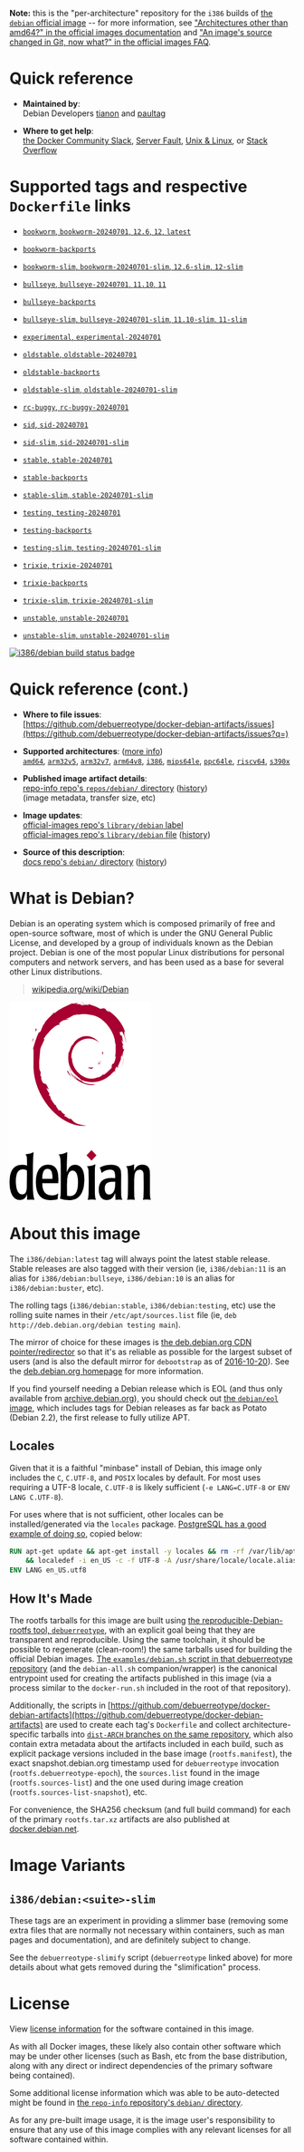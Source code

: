 <!--

********************************************************************************

WARNING:

    DO NOT EDIT "debian/README.md"

    IT IS AUTO-GENERATED

    (from the other files in "debian/" combined with a set of templates)

********************************************************************************

-->

**Note:** this is the "per-architecture" repository for the `i386` builds of [the `debian` official image](https://hub.docker.com/_/debian) -- for more information, see ["Architectures other than amd64?" in the official images documentation](https://github.com/docker-library/official-images#architectures-other-than-amd64) and ["An image's source changed in Git, now what?" in the official images FAQ](https://github.com/docker-library/faq#an-images-source-changed-in-git-now-what).

# Quick reference

-	**Maintained by**:  
	Debian Developers [tianon](https://qa.debian.org/developer.php?login=tianon) and [paultag](https://qa.debian.org/developer.php?login=paultag)

-	**Where to get help**:  
	[the Docker Community Slack](https://dockr.ly/comm-slack), [Server Fault](https://serverfault.com/help/on-topic), [Unix & Linux](https://unix.stackexchange.com/help/on-topic), or [Stack Overflow](https://stackoverflow.com/help/on-topic)

# Supported tags and respective `Dockerfile` links

-	[`bookworm`, `bookworm-20240701`, `12.6`, `12`, `latest`](https://github.com/debuerreotype/docker-debian-artifacts/blob/d0ef11958338eb2b7dfac36df459c0b796fb235b/bookworm/Dockerfile)

-	[`bookworm-backports`](https://github.com/debuerreotype/docker-debian-artifacts/blob/d0ef11958338eb2b7dfac36df459c0b796fb235b/bookworm/backports/Dockerfile)

-	[`bookworm-slim`, `bookworm-20240701-slim`, `12.6-slim`, `12-slim`](https://github.com/debuerreotype/docker-debian-artifacts/blob/d0ef11958338eb2b7dfac36df459c0b796fb235b/bookworm/slim/Dockerfile)

-	[`bullseye`, `bullseye-20240701`, `11.10`, `11`](https://github.com/debuerreotype/docker-debian-artifacts/blob/d0ef11958338eb2b7dfac36df459c0b796fb235b/bullseye/Dockerfile)

-	[`bullseye-backports`](https://github.com/debuerreotype/docker-debian-artifacts/blob/d0ef11958338eb2b7dfac36df459c0b796fb235b/bullseye/backports/Dockerfile)

-	[`bullseye-slim`, `bullseye-20240701-slim`, `11.10-slim`, `11-slim`](https://github.com/debuerreotype/docker-debian-artifacts/blob/d0ef11958338eb2b7dfac36df459c0b796fb235b/bullseye/slim/Dockerfile)

-	[`experimental`, `experimental-20240701`](https://github.com/debuerreotype/docker-debian-artifacts/blob/d0ef11958338eb2b7dfac36df459c0b796fb235b/experimental/Dockerfile)

-	[`oldstable`, `oldstable-20240701`](https://github.com/debuerreotype/docker-debian-artifacts/blob/d0ef11958338eb2b7dfac36df459c0b796fb235b/oldstable/Dockerfile)

-	[`oldstable-backports`](https://github.com/debuerreotype/docker-debian-artifacts/blob/d0ef11958338eb2b7dfac36df459c0b796fb235b/oldstable/backports/Dockerfile)

-	[`oldstable-slim`, `oldstable-20240701-slim`](https://github.com/debuerreotype/docker-debian-artifacts/blob/d0ef11958338eb2b7dfac36df459c0b796fb235b/oldstable/slim/Dockerfile)

-	[`rc-buggy`, `rc-buggy-20240701`](https://github.com/debuerreotype/docker-debian-artifacts/blob/d0ef11958338eb2b7dfac36df459c0b796fb235b/rc-buggy/Dockerfile)

-	[`sid`, `sid-20240701`](https://github.com/debuerreotype/docker-debian-artifacts/blob/d0ef11958338eb2b7dfac36df459c0b796fb235b/sid/Dockerfile)

-	[`sid-slim`, `sid-20240701-slim`](https://github.com/debuerreotype/docker-debian-artifacts/blob/d0ef11958338eb2b7dfac36df459c0b796fb235b/sid/slim/Dockerfile)

-	[`stable`, `stable-20240701`](https://github.com/debuerreotype/docker-debian-artifacts/blob/d0ef11958338eb2b7dfac36df459c0b796fb235b/stable/Dockerfile)

-	[`stable-backports`](https://github.com/debuerreotype/docker-debian-artifacts/blob/d0ef11958338eb2b7dfac36df459c0b796fb235b/stable/backports/Dockerfile)

-	[`stable-slim`, `stable-20240701-slim`](https://github.com/debuerreotype/docker-debian-artifacts/blob/d0ef11958338eb2b7dfac36df459c0b796fb235b/stable/slim/Dockerfile)

-	[`testing`, `testing-20240701`](https://github.com/debuerreotype/docker-debian-artifacts/blob/d0ef11958338eb2b7dfac36df459c0b796fb235b/testing/Dockerfile)

-	[`testing-backports`](https://github.com/debuerreotype/docker-debian-artifacts/blob/d0ef11958338eb2b7dfac36df459c0b796fb235b/testing/backports/Dockerfile)

-	[`testing-slim`, `testing-20240701-slim`](https://github.com/debuerreotype/docker-debian-artifacts/blob/d0ef11958338eb2b7dfac36df459c0b796fb235b/testing/slim/Dockerfile)

-	[`trixie`, `trixie-20240701`](https://github.com/debuerreotype/docker-debian-artifacts/blob/d0ef11958338eb2b7dfac36df459c0b796fb235b/trixie/Dockerfile)

-	[`trixie-backports`](https://github.com/debuerreotype/docker-debian-artifacts/blob/d0ef11958338eb2b7dfac36df459c0b796fb235b/trixie/backports/Dockerfile)

-	[`trixie-slim`, `trixie-20240701-slim`](https://github.com/debuerreotype/docker-debian-artifacts/blob/d0ef11958338eb2b7dfac36df459c0b796fb235b/trixie/slim/Dockerfile)

-	[`unstable`, `unstable-20240701`](https://github.com/debuerreotype/docker-debian-artifacts/blob/d0ef11958338eb2b7dfac36df459c0b796fb235b/unstable/Dockerfile)

-	[`unstable-slim`, `unstable-20240701-slim`](https://github.com/debuerreotype/docker-debian-artifacts/blob/d0ef11958338eb2b7dfac36df459c0b796fb235b/unstable/slim/Dockerfile)

[![i386/debian build status badge](https://img.shields.io/jenkins/s/https/doi-janky.infosiftr.net/job/multiarch/job/i386/job/debian.svg?label=i386/debian%20%20build%20job)](https://doi-janky.infosiftr.net/job/multiarch/job/i386/job/debian/)

# Quick reference (cont.)

-	**Where to file issues**:  
	[https://github.com/debuerreotype/docker-debian-artifacts/issues](https://github.com/debuerreotype/docker-debian-artifacts/issues?q=)

-	**Supported architectures**: ([more info](https://github.com/docker-library/official-images#architectures-other-than-amd64))  
	[`amd64`](https://hub.docker.com/r/amd64/debian/), [`arm32v5`](https://hub.docker.com/r/arm32v5/debian/), [`arm32v7`](https://hub.docker.com/r/arm32v7/debian/), [`arm64v8`](https://hub.docker.com/r/arm64v8/debian/), [`i386`](https://hub.docker.com/r/i386/debian/), [`mips64le`](https://hub.docker.com/r/mips64le/debian/), [`ppc64le`](https://hub.docker.com/r/ppc64le/debian/), [`riscv64`](https://hub.docker.com/r/riscv64/debian/), [`s390x`](https://hub.docker.com/r/s390x/debian/)

-	**Published image artifact details**:  
	[repo-info repo's `repos/debian/` directory](https://github.com/docker-library/repo-info/blob/master/repos/debian) ([history](https://github.com/docker-library/repo-info/commits/master/repos/debian))  
	(image metadata, transfer size, etc)

-	**Image updates**:  
	[official-images repo's `library/debian` label](https://github.com/docker-library/official-images/issues?q=label%3Alibrary%2Fdebian)  
	[official-images repo's `library/debian` file](https://github.com/docker-library/official-images/blob/master/library/debian) ([history](https://github.com/docker-library/official-images/commits/master/library/debian))

-	**Source of this description**:  
	[docs repo's `debian/` directory](https://github.com/docker-library/docs/tree/master/debian) ([history](https://github.com/docker-library/docs/commits/master/debian))

# What is Debian?

Debian is an operating system which is composed primarily of free and open-source software, most of which is under the GNU General Public License, and developed by a group of individuals known as the Debian project. Debian is one of the most popular Linux distributions for personal computers and network servers, and has been used as a base for several other Linux distributions.

> [wikipedia.org/wiki/Debian](https://en.wikipedia.org/wiki/Debian)

![logo](https://raw.githubusercontent.com/docker-library/docs/b449be7df57e9ed9086bb5821bfb5d6cdc5d67a4/debian/logo.png)

# About this image

The `i386/debian:latest` tag will always point the latest stable release. Stable releases are also tagged with their version (ie, `i386/debian:11` is an alias for `i386/debian:bullseye`, `i386/debian:10` is an alias for `i386/debian:buster`, etc).

The rolling tags (`i386/debian:stable`, `i386/debian:testing`, etc) use the rolling suite names in their `/etc/apt/sources.list` file (ie, `deb http://deb.debian.org/debian testing main`).

The mirror of choice for these images is [the deb.debian.org CDN pointer/redirector](https://deb.debian.org) so that it's as reliable as possible for the largest subset of users (and is also the default mirror for `debootstrap` as of [2016-10-20](https://anonscm.debian.org/cgit/d-i/debootstrap.git/commit/?id=9e8bc60ad1ccf3a25ce7890526b70059f3e770de)). See the [deb.debian.org homepage](https://deb.debian.org) for more information.

If you find yourself needing a Debian release which is EOL (and thus only available from [archive.debian.org](http://archive.debian.org)), you should check out [the `debian/eol` image](https://hub.docker.com/r/debian/eol/), which includes tags for Debian releases as far back as Potato (Debian 2.2), the first release to fully utilize APT.

## Locales

Given that it is a faithful "minbase" install of Debian, this image only includes the `C`, `C.UTF-8`, and `POSIX` locales by default. For most uses requiring a UTF-8 locale, `C.UTF-8` is likely sufficient (`-e LANG=C.UTF-8` or `ENV LANG C.UTF-8`).

For uses where that is not sufficient, other locales can be installed/generated via the `locales` package. [PostgreSQL has a good example of doing so](https://github.com/docker-library/postgres/blob/69bc540ecfffecce72d49fa7e4a46680350037f9/9.6/Dockerfile#L21-L24), copied below:

```dockerfile
RUN apt-get update && apt-get install -y locales && rm -rf /var/lib/apt/lists/* \
	&& localedef -i en_US -c -f UTF-8 -A /usr/share/locale/locale.alias en_US.UTF-8
ENV LANG en_US.utf8
```

## How It's Made

The rootfs tarballs for this image are built using [the reproducible-Debian-rootfs tool, `debuerreotype`](https://github.com/debuerreotype/debuerreotype), with an explicit goal being that they are transparent and reproducible. Using the same toolchain, it should be possible to regenerate (clean-room!) the same tarballs used for building the official Debian images. [The `examples/debian.sh` script in that debuerreotype repository](https://github.com/debuerreotype/debuerreotype/blob/master/examples/debian.sh) (and the `debian-all.sh` companion/wrapper) is the canonical entrypoint used for creating the artifacts published in this image (via a process similar to the `docker-run.sh` included in the root of that repository).

Additionally, the scripts in [https://github.com/debuerreotype/docker-debian-artifacts](https://github.com/debuerreotype/docker-debian-artifacts) are used to create each tag's `Dockerfile` and collect architecture-specific tarballs into [`dist-ARCH` branches on the same repository](https://github.com/debuerreotype/docker-debian-artifacts/branches), which also contain extra metadata about the artifacts included in each build, such as explicit package versions included in the base image (`rootfs.manifest`), the exact snapshot.debian.org timestamp used for `debuerreotype` invocation (`rootfs.debuerreotype-epoch`), the `sources.list` found in the image (`rootfs.sources-list`) and the one used during image creation (`rootfs.sources-list-snapshot`), etc.

For convenience, the SHA256 checksum (and full build command) for each of the primary `rootfs.tar.xz` artifacts are also published at [docker.debian.net](https://docker.debian.net/).

# Image Variants

## `i386/debian:<suite>-slim`

These tags are an experiment in providing a slimmer base (removing some extra files that are normally not necessary within containers, such as man pages and documentation), and are definitely subject to change.

See the `debuerreotype-slimify` script (`debuerreotype` linked above) for more details about what gets removed during the "slimification" process.

# License

View [license information](https://www.debian.org/social_contract#guidelines) for the software contained in this image.

As with all Docker images, these likely also contain other software which may be under other licenses (such as Bash, etc from the base distribution, along with any direct or indirect dependencies of the primary software being contained).

Some additional license information which was able to be auto-detected might be found in [the `repo-info` repository's `debian/` directory](https://github.com/docker-library/repo-info/tree/master/repos/debian).

As for any pre-built image usage, it is the image user's responsibility to ensure that any use of this image complies with any relevant licenses for all software contained within.
